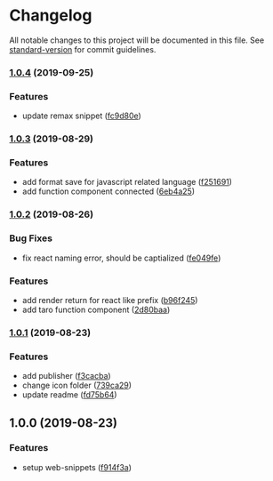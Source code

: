 # Changelog

All notable changes to this project will be documented in this file. See [standard-version](https://github.com/conventional-changelog/standard-version) for commit guidelines.

### [1.0.4](https://github.com/newset/web-snippets/compare/v1.0.3...v1.0.4) (2019-09-25)


### Features

* update remax snippet ([fc9d80e](https://github.com/newset/web-snippets/commit/fc9d80e))



### [1.0.3](https://github.com/newset/web-snippets/compare/v1.0.2...v1.0.3) (2019-08-29)


### Features

* add format save for javascript related language ([f251691](https://github.com/newset/web-snippets/commit/f251691))
* add function component connected ([6eb4a25](https://github.com/newset/web-snippets/commit/6eb4a25))



### [1.0.2](https://github.com/newset/web-snippets/compare/v1.0.1...v1.0.2) (2019-08-26)


### Bug Fixes

* fix react naming error, should be captialized ([fe049fe](https://github.com/newset/web-snippets/commit/fe049fe))


### Features

* add render return for react like prefix ([b96f245](https://github.com/newset/web-snippets/commit/b96f245))
* add taro function component ([2d80baa](https://github.com/newset/web-snippets/commit/2d80baa))



### [1.0.1](https://github.com/newset/web-snippets/compare/v1.0.0...v1.0.1) (2019-08-23)


### Features

* add publisher ([f3cacba](https://github.com/newset/web-snippets/commit/f3cacba))
* change icon folder ([739ca29](https://github.com/newset/web-snippets/commit/739ca29))
* update readme ([fd75b64](https://github.com/newset/web-snippets/commit/fd75b64))



## 1.0.0 (2019-08-23)


### Features

* setup web-snippets ([f914f3a](https://git.doctorwork.com/insane/web-snippets/commit/f914f3a))

